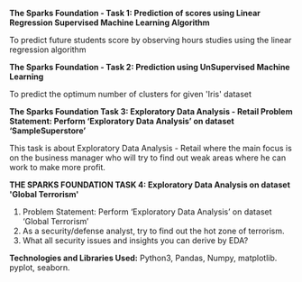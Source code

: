 **The Sparks Foundation - Task 1: Prediction of scores using Linear Regression Supervised Machine Learning Algorithm**

To predict future students score by observing hours studies using the linear regression algorithm

**The Sparks Foundation - Task 2: Prediction using UnSupervised Machine Learning**

To predict the optimum number of clusters for given 'Iris' dataset

**The Sparks Foundation Task 3: Exploratory Data Analysis - Retail Problem Statement: Perform ‘Exploratory Data Analysis’ on dataset ‘SampleSuperstore’**

This task is about Exploratory Data Analysis - Retail where the main focus is on the business manager who will try to find out weak areas where he can work to make more profit.

**THE SPARKS FOUNDATION TASK 4: Exploratory Data Analysis on dataset 'Global Terrorism'**

1. Problem Statement: Perform ‘Exploratory Data Analysis’ on dataset ‘Global Terrorism’
2. As a security/defense analyst, try to find out the hot zone of terrorism.
3. What all security issues and insights you can derive by EDA?


**Technologies and Libraries Used:**
Python3, Pandas, Numpy, matplotlib. pyplot, seaborn.

